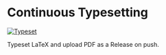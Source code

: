 # Continuous Typesetting

[![Typeset](https://github.com/hadronut/continuous-typesetting/actions/workflows/main.yml/badge.svg)](https://github.com/hadronut/continuous-typesetting/actions/workflows/main.yml)

Typeset LaTeX and upload PDF as a Release on push.
